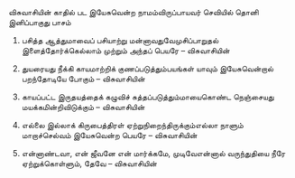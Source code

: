 
விசுவாசியின் காதில் பட இயேசுவென்ற நாமம்விருப்பாயவர் செவியில் தொனி இனிப்பாகுது பாசம்

1. பசித்த ஆத்துமாவைப் பசியாற்று மன்னாவதுவேமுசிப்பாறுதல் இளைத்தோர்க்கெல்லாம் முற்றும் அந்தப் பெயரே – விசுவாசியின்

2. துயரையது நீக்கி காயமாற்றிக் குணப்படுத்தும்பயங்கள் யாவும் இயேசுவென்றால் பறந்தோடியே போகும் – விசுவாசியின்

3. காயப்பட்ட இருதயத்தைக் கழுவிச் சுத்தப்படுத்தும்மாயைகொண்ட நெஞ்சையது மயக்கமின்றிவிடுக்கும் – விசுவாசியின்

4. எல்லை இல்லாக் கிருபைத்திரள் ஏற்றுநிறைந்திருக்கும்எல்லா நாளும் மாறாச்செல்வம் இயேசுவென்ற பெயரே – விசுவாசியின்

5. என்னாண்டவா, என் ஜீவனே என் மார்க்கமே, முடிவேஎன்னால் வருந்துதியை நீரே ஏற்றுக்கொள்ளும், தேவே – விசுவாசியின்


